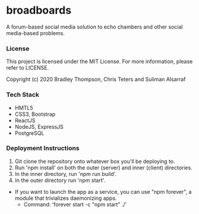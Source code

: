# broadboards
A forum-based social media solution to echo chambers and other social media-based problems.

### License
This project is licensed under the MIT License. For more information, please refer to LICENSE.

Copyright (c) 2020 Bradley Thompson, Chris Teters and Suliman Alsarraf

### Tech Stack
- HMTL5
- CSS3, Bootstrap
- ReactJS
- NodeJS, ExpressJS
- PostgreSQL

### Deployment Instructions
1. Git clone the repository onto whatever box you'll be deploying to.
2. Run 'npm install' on both the outer (server) and inner (client) directories.
3. In the inner directory, run 'npm run build'.
4. In the outer directory run 'npm start'.

- If you want to launch the app as a service, you can use "npm forever", a module
that trivializes daemonizing apps.
	- Command: 'forever start -c "npm start" ./'
